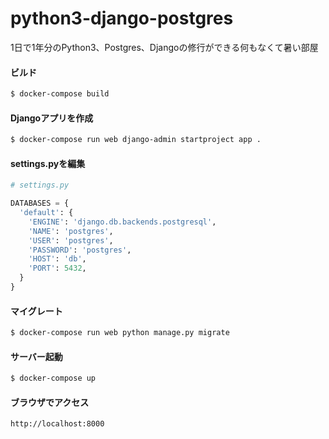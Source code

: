 # python3-django-postgres
1日で1年分のPython3、Postgres、Djangoの修行ができる何もなくて暑い部屋

#### ビルド

```bash
$ docker-compose build
```

#### Djangoアプリを作成

```bash
$ docker-compose run web django-admin startproject app .
```

#### settings.pyを編集

```python
# settings.py

DATABASES = {
  'default': {
    'ENGINE': 'django.db.backends.postgresql',
    'NAME': 'postgres',
    'USER': 'postgres',
    'PASSWORD': 'postgres',
    'HOST': 'db',
    'PORT': 5432,
  }
}
```

#### マイグレート

```bash
$ docker-compose run web python manage.py migrate
```

#### サーバー起動

```bash
$ docker-compose up
```

#### ブラウザでアクセス

```
http://localhost:8000
```
